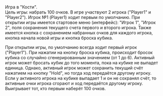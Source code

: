 Игра в "Кости".  
Цель игры: набрать 100 очков.
В игре участвуют 2 игрока ("Player1" и "Player2"). Игрок №1 (Player1) ходит первым по умолчанию.
При открытии игры имеется стартовое меню (интерфейс): "Игрок 1", "Игрок 2", поля сохранения текущего счета первого и второго игрока. Также имеется кнопка с сохранением набранных очков для каждого игрока, кнопка начала новой игры и кнопка броска кубика.

При открытии игры, по умолчанию всегда ходит первый игрок ("Player1").
При нажатии на кнопку броска кубика, происходит бросок кубика со случайно сгенерированным значением (от 1 до 6).
Активный игрок может бросать кубик до того момента, пока на кубике не выпадет единица. Однако, активный игрок может сохранить текущий счёт нажатием на кнопку "Hold", но тогда ход передаётся другому игроку.
Если у активного игрока на кубике выпадает 1 и он не сохранял счёт, то активные очки игрока сгорают и ход передаётся другому игроку.
Выигрывает тот, кто первым наберёт 100 очков.
